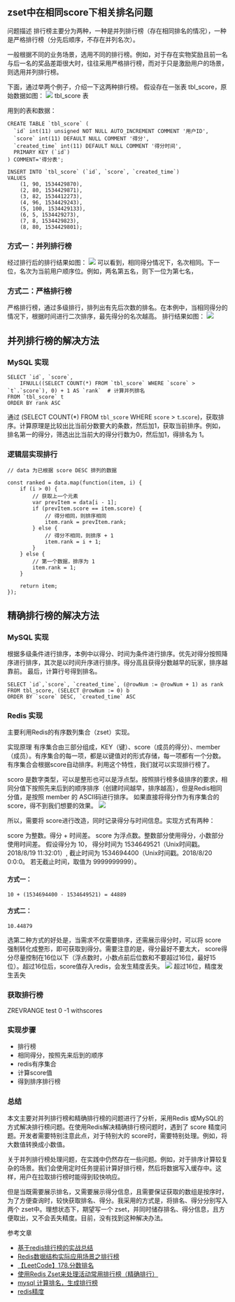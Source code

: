## zset中在相同score下相关排名问题
问题描述
排行榜主要分为两种，一种是并列排行榜（存在相同排名的情况），一种是严格排行榜（分先后顺序，不存在并列名次）。

一般根据不同的业务场景，选用不同的排行榜。例如，对于存在实物奖励且前一名与后一名的奖品差距很大时，往往采用严格排行榜，而对于只是激励用户的场景，则选用并列排行榜。

下面，通过举两个例子，介绍一下这两种排行榜。
假设存在一张表 tbl_score，原始数据如图：
![](https://user-gold-cdn.xitu.io/2018/8/23/1656712316851bba?imageView2/0/w/1280/h/960/format/webp/ignore-error/1)
tbl_score 表

用到的表和数据：
```
CREATE TABLE `tbl_score` (
  `id` int(11) unsigned NOT NULL AUTO_INCREMENT COMMENT '用户ID',
  `score` int(11) DEFAULT NULL COMMENT '得分',
  `created_time` int(11) DEFAULT NULL COMMENT '得分时间',
  PRIMARY KEY (`id`)
) COMMENT='得分表';

INSERT INTO `tbl_score` (`id`, `score`, `created_time`)
VALUES
    (1, 90, 1534429870),
    (2, 80, 1534429871),
    (3, 82, 1534412273),
    (4, 96, 1534429243),
    (5, 100, 1534429133),
    (6, 5, 1534429273),
    (7, 8, 1534429823),
    (8, 80, 1534429801);
```
### 方式一：并列排行榜
经过排行后的排行结果如图：
![](https://user-gold-cdn.xitu.io/2018/8/23/16567123166c7af0?imageView2/0/w/1280/h/960/format/webp/ignore-error/1)
可以看到，相同得分情况下，名次相同。下一位，名次为当前用户顺序位。例如，两名第五名，则下一位为第七名，
### 方式二：严格排行榜
严格排行榜，通过多级排行，排列出有先后次数的排名。在本例中，当相同得分的情况下，根据时间进行二次排序，最先得分的名次越高。 排行结果如图：
![](https://user-gold-cdn.xitu.io/2018/8/23/16567123167bc3a9?imageView2/0/w/1280/h/960/format/webp/ignore-error/1)
## 并列排行榜的解决方法
### MySQL 实现
```
SELECT `id`, `score`,
    IFNULL((SELECT COUNT(*) FROM `tbl_score` WHERE `score` > `t`.`score`), 0) + 1 AS `rank`  # 计算并列排名
FROM `tbl_score` t
ORDER BY rank ASC
```
通过 (SELECT COUNT(*) FROM `tbl_score` WHERE `score` > `t`.`score`)，获取排序。计算原理是比较出比当前分数要大的条数，然后加1，获取当前排序。例如，排名第一的得分，筛选出比当前大的得分行数为0，然后加1，得排名为 1。

### 逻辑层实现排行
```
// data 为已根据 score DESC 排列的数据

const ranked = data.map(function(item, i) {
    if (i > 0) {
        // 获取上一个元素
        var prevItem = data[i - 1];
        if (prevItem.score == item.score) {
            // 得分相同，则排序相同
            item.rank = prevItem.rank;
        } else {
            // 得分不相同，则排序 + 1
            item.rank = i + 1;
        }
    } else {
        // 第一个数据，排序为 1
        item.rank = 1;
    }

    return item;
});
```
## 精确排行榜的解决方法
### MySQL 实现
根据多级条件进行排序，本例中以得分、时间为条件进行排序。优先对得分按照降序进行排序，其次是以时间升序进行排序。得分高且获得分数越早的玩家，排序越靠前。
最后，计算行号得到排名。
```
SELECT `id`,`score`, `created_time`, (@rowNum := @rowNum + 1) as rank
FROM tbl_score, (SELECT @rowNum := 0) b
ORDER BY `score` DESC, `created_time` ASC
```
### Redis 实现
主要利用Redis的有序数列集合（zset）实现。

实现原理
有序集合由三部分组成，KEY（键）、score（成员的得分）、member（成员）。有序集合的每一项，都是以键值对的形式存储，每一项都有一个分数。有序集合会根据score自动排序。利用这个特性，我们就可以实现排行榜了。

scoro 是数字类型，可以是整形也可以是浮点型。按照排行榜多级排序的要求，相同分值下按照先来后到的顺序排序（创建时间越早，排序越高），但是Redis相同分值，是按照 member 的 ASCII码进行排序。
如果直接将得分作为有序集合的 score，得不到我们想要的效果。
![](https://user-gold-cdn.xitu.io/2018/8/23/1656712316820a1f?imageView2/0/w/1280/h/960/format/webp/ignore-error/1)

所以，需要将 score进行改造，同时记录得分与时间信息。实现方式有两种：

score 为整数。得分 + 时间差。
score 为浮点数。整数部分使用得分，小数部分使用时间差。
假设得分为 10， 得分时间为 1534649521（Unix时间戳。2018/8/19 11:32:01）, 截止时间为 1534694400（Unix时间戳。2018/8/20 0:0:0。 若无截止时间，取值为 9999999999）。

#### 方式一：
```
10 + (1534694400 - 1534649521) = 44889
```
#### 方式二：
```
10.44879
```
选第二种方式的好处是，当需求不仅需要排序，还需展示得分时，可以将 score 强制转化成整形，即可获取到得分。需要注意的是，得分最好不要太大， score得分尽量控制在16位以下（浮点数时，小数点前后位数和不要超过16位，最好15位）。超过16位后，score值存入redis，会发生精度丢失。
![](https://user-gold-cdn.xitu.io/2018/8/23/1656712339b2b6de?imageView2/0/w/1280/h/960/format/webp/ignore-error/1)
超过16位，精度发生丢失
### 获取排行榜
ZREVRANGE test 0 -1 withscores
### 实现步骤
* 排行榜
* 相同得分，按照先来后到的顺序
* redis有序集合
* 计算score值
* 得到排序排行榜
### 总结
本文主要对并列排行榜和精确排行榜的问题进行了分析，采用Redis 或MySQL的方式解决排行榜问题。在使用Redis解决精确排行榜问题时，遇到了 score 精度问题。开发者需要特别注意此点，对于特别大的 score时，需要特别处理。例如，将大数值转换成小数值。

关于并列排行榜处理问题，在实践中仍然存在一些问题。例如，对于排序计算较复杂的场景。我们会使用定时任务提前计算好排行榜，然后将数据写入缓存中。这样，用户在拉取排行榜时能得到较快响应。

但是当既需要展示排名，又需要展示得分信息，且需要保证获取的数组是按序时，为了方便查询时，较快获取排名、得分。我采用的方式是，将排名、得分分别写入两个 zset中。理想状态下，期望写一个 zset，并同时储存排名、得分信息，且方便取出，又不会丢失精度。目前，没有找到这种解决办法。

参考文章
* [基于redis排行榜的实战总结](https://www.cnblogs.com/mumuxinfei/p/5337329.html)
* [Redis数据结构实际应用场景之排行榜](https://zhuanlan.zhihu.com/p/25729411)
* [【LeetCode】178.分数排名](https://blog.csdn.net/wal1314520/article/details/80107833)
* [使用Redis Zset来处理活动常用排行榜（精确排行）](https://segmentfault.com/a/1190000011737336)
* [mysql 计算排名，生成排行榜](https://segmentfault.com/a/1190000014386692)
* [redis精度](https://www.v2ex.com/t/396897)
